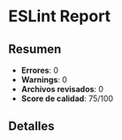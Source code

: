 # ESLint Report

## Resumen
- **Errores**: 0
- **Warnings**: 0
- **Archivos revisados**: 0
- **Score de calidad**: 75/100

## Detalles

